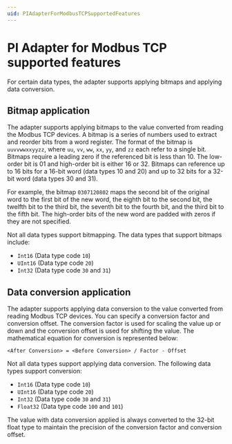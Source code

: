 ```yaml
---
uid: PIAdapterForModbusTCPSupportedFeatures
---
```


# PI Adapter for Modbus TCP supported features

For certain data types, the adapter supports applying bitmaps and applying data conversion.

## Bitmap application

The adapter supports applying bitmaps to the value converted from reading the Modbus TCP devices. A bitmap is a series of numbers used to extract and reorder bits from a word register. The format of the bitmap is `uuvvwwxxyyzz`, where `uu`, `vv`, `ww`, `xx`, `yy`, and `zz` each refer to a single bit. Bitmaps require a leading zero if the referenced bit is less than 10. The low-order bit is 01 and high-order bit is either 16 or 32. Bitmaps can reference up to 16 bits for a 16-bit word (data types 10 and 20) and up to 32 bits for a 32-bit word (data types 30 and 31).

For example, the bitmap `0307120802` maps the second bit of the original word to the first bit of the new word, the eighth bit to the second bit, the twelfth bit to the third bit, the seventh bit to the fourth bit, and the third bit to the fifth bit. The high-order bits of the new word are padded with zeros if they are not specified.

Not all data types support bitmapping. The data types that support bitmaps include:

- `Int16` (Data type code `10`)
- `UInt16` (Data type code `20`)
- `Int32` (Data type code `30` and `31`)

## Data conversion application

The adapter supports applying data conversion to the value converted from reading Modbus TCP devices. You can specify a conversion factor and conversion offset. The conversion factor is used for scaling the value up or down and the conversion offset is used for shifting the value. The mathematical equation for conversion is represented below:

 ```code
 <After Conversion> = <Before Conversion> / Factor - Offset
 ```

 Not all data types support applying data conversion. The following data types support conversion:

- `Int16` (Data type code `10`)
- `UInt16` (Data type code `20`)
- `Int32` (Data type code `30` and `31`)
- `Float32` (Data type code `100` and `101`)

The value with data conversion applied is always converted to the 32-bit float type to maintain the precision of the conversion factor and conversion offset.
